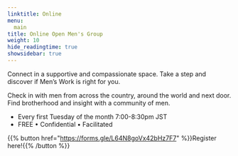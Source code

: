 ```yaml
---
linktitle: Online
menu:
  main
title: Online Open Men's Group
weight: 10
hide_readingtime: true
showsidebar: true
---
```


Connect in a supportive and compassionate space. Take a step and discover if Men’s Work is right for you.

Check in with men from across the country, around the world and next door. Find brotherhood and insight with a community of men.

* Every first Tuesday of the month 7:00-8:30pm JST
* FREE • Confidential • Facilitated


{{% button href="https://forms.gle/L64N8goVx42bHz7F7" %}}Register here!{{% /button %}}
